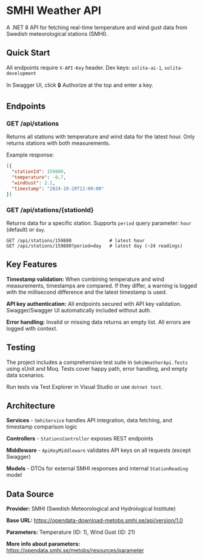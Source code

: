 # SMHI Weather API

A .NET 8 API for fetching real-time temperature and wind gust data from Swedish meteorological stations (SMHI).

## Quick Start

All endpoints require `X-API-Key` header. Dev keys: `solita-ai-1`, `solita-development`

In Swagger UI, click 🔒 Authorize at the top and enter a key.

## Endpoints

### GET /api/stations
Returns all stations with temperature and wind data for the latest hour. Only returns stations with both measurements.

Example response:
```json
[{
  "stationId": 159880,
  "temperature": -0.7,
  "windGust": 2.1,
  "timestamp": "2024-10-20T12:00:00"
}]
```

### GET /api/stations/{stationId}
Returns data for a specific station. Supports `period` query parameter: `hour` (default) or `day`.

```
GET /api/stations/159880              # latest hour
GET /api/stations/159880?period=day   # latest day (~24 readings)
```

## Key Features

**Timestamp validation:** When combining temperature and wind measurements, timestamps are compared. If they differ, a warning is logged with the millisecond difference and the latest timestamp is used.

**API key authentication:** All endpoints secured with API key validation. Swagger/Swagger UI automatically included without auth.

**Error handling:** Invalid or missing data returns an empty list. All errors are logged with context.

## Testing

The project includes a comprehensive test suite in `SmhiWeatherApi.Tests` using xUnit and Moq. Tests cover happy path, error handling, and empty data scenarios.

Run tests via Test Explorer in Visual Studio or use `dotnet test`.

## Architecture

**Services** - `SmhiService` handles API integration, data fetching, and timestamp comparison logic

**Controllers** - `StationsController` exposes REST endpoints

**Middleware** - `ApiKeyMiddleware` validates API keys on all requests (except Swagger)

**Models** - DTOs for external SMHI responses and internal `StationReading` model

## Data Source

**Provider:** SMHI (Swedish Meteorological and Hydrological Institute)

**Base URL:** https://opendata-download-metobs.smhi.se/api/version/1.0

**Parameters:** Temperature (ID: 1), Wind Gust (ID: 21)

**More info about parameters:** https://opendata.smhi.se/metobs/resources/parameter
